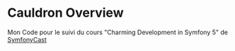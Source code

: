# Cauldron Overview

Mon Code pour le suivi du cours "Charming Development in Symfony 5" de [SymfonyCast](https://symfonycasts.com)
